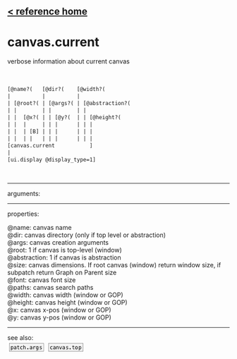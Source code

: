 [< reference home](ceammc_lib.html)
---

# canvas.current


verbose information about current canvas

```


[@name?(   [@dir?(    [@width?(
|          |          |
| [@root?( | [@args?( | [@abstraction?(
| |        | |        | |
| |  [@x?( | | [@y?(  | | [@height?(
| |  |     | | |      | | |
| |  | [B] | | |      | | |
| |  | |   | | |      | | |
[canvas.current           ]
|
[ui.display @display_type=1]

            
```

---
arguments:


---
properties:

@name: canvas name<br>
@dir: canvas directory (only if top level
            or abstraction)<br>
@args: canvas creation arguments<br>
@root: 1 if canvas is top-level
            (window)<br>
@abstraction: 1 if canvas is
            abstraction<br>
@size: canvas dimensions.
            If root canvas (window) return window size, if subpatch return Graph on Parent
            size<br>
@font: canvas font size<br>
@paths: canvas search paths<br>
@width: canvas width (window
            or GOP)<br>
@height: canvas height (window
            or GOP)<br>
@x: canvas x-pos (window or
            GOP)<br>
@y: canvas y-pos (window or
            GOP)<br>

---
see also:<br>
[![patch.args](img/object_patch.args.png)](patch.args.html)
[![canvas.top](img/object_canvas.top.png)](canvas.top.html)
